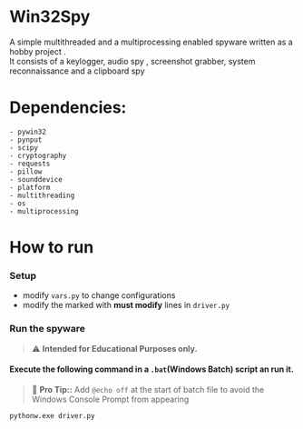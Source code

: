 # Win32Spy
A simple multithreaded and a multiprocessing enabled spyware written as a hobby project .  
It consists of a keylogger,  audio spy , screenshot grabber, system reconnaissance and a clipboard spy  
  
# Dependencies:  
```  
- pywin32  
- pynput  
- scipy  
- cryptography  
- requests  
- pillow  
- sounddevice 
- platform
- multithreading
- os
- multiprocessing

```  
  
# How to run  
### Setup  
- modify `vars.py` to change configurations
- modify the marked with **must modify** lines in `driver.py`  

### Run the spyware
> :warning: **Intended for Educational Purposes only.**  

#### Execute the following command in a `.bat`(Windows Batch) script an run it.
> 🏹 **Pro Tip::** Add `@echo off` at the start of batch file to avoid the Windows Console Prompt from appearing  
  
`pythonw.exe driver.py`

